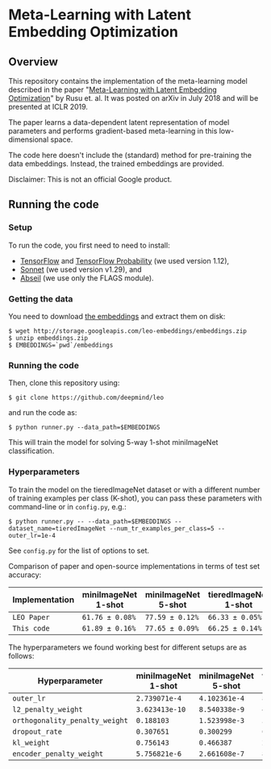 # Meta-Learning with Latent Embedding Optimization

## Overview
This repository contains the implementation of the meta-learning model
described in the paper "[Meta-Learning with Latent Embedding
Optimization](https://arxiv.org/abs/1807.05960)" by Rusu et. al. It was posted
on arXiv in July 2018 and will be presented at ICLR 2019.

The paper learns a data-dependent latent representation of model parameters and
performs gradient-based meta-learning in this low-dimensional space.

The code here doesn't include the (standard) method for pre-training the
data embeddings. Instead, the trained embeddings are provided.

Disclaimer: This is not an official Google product.

## Running the code

### Setup
To run the code, you first need to need to install:

- [TensorFlow](https://www.tensorflow.org/install/) and [TensorFlow Probability](https://www.tensorflow.org/probability) (we used version 1.12),
- [Sonnet](https://github.com/deepmind/sonnet) (we used version v1.29), and
- [Abseil](https://github.com/abseil/abseil-py) (we use only the FLAGS module).

### Getting the data
You need to download [the embeddings](http://storage.googleapis.com/leo-embeddings/embeddings.zip) and extract them on disk:

```
$ wget http://storage.googleapis.com/leo-embeddings/embeddings.zip
$ unzip embeddings.zip
$ EMBEDDINGS=`pwd`/embeddings
```

### Running the code
Then, clone this repository using:

`$ git clone https://github.com/deepmind/leo`

and run the code as:

`$ python runner.py --data_path=$EMBEDDINGS`

This will train the model for solving 5-way 1-shot miniImageNet classification.

### Hyperparameters
To train the model on the tieredImageNet dataset or with a different number of
training examples per class (K-shot), you can pass these parameters with
command-line or in `config.py`, e.g.:

`$ python runner.py -- --data_path=$EMBEDDINGS --dataset_name=tieredImageNet
--num_tr_examples_per_class=5 --outer_lr=1e-4`

See `config.py` for the list of options to set.

Comparison of paper and open-source implementations in terms of test set accuracy:

| Implementation         | miniImageNet 1-shot | miniImageNet 5-shot | tieredImageNet 1-shot | tieredImageNet 5-shot |
| -----------------------| ------------------- | ------------------- | --------------------- | --------------------- |
| `LEO Paper`            |   `61.76 ± 0.08%`   |   `77.59 ± 0.12%`   |    `66.33 ± 0.05%`    |    `81.44 ± 0.09%`    |
| `This code`            |   `61.89 ± 0.16%`   |   `77.65 ± 0.09%`   |    `66.25 ± 0.14%`    |    `81.77 ± 0.09%`    |


The hyperparameters we found working best for different setups are as follows:

| Hyperparameter                 | miniImageNet 1-shot | miniImageNet 5-shot | tieredImageNet 1-shot | tieredImageNet 5-shot |
| ------------------------------ | ------------------- | ------------------- | --------------------- | --------------------- |
| `outer_lr`                     |    `2.739071e-4`    |    `4.102361e-4`    |     `8.659053e-4`     |     `6.110314e-4`     |
| `l2_penalty_weight`            |    `3.623413e-10`   |    `8.540338e-9`    |     `4.148858e-10`    |     `1.690399e-10`    |
| `orthogonality_penalty_weight` |      `0.188103`     |    `1.523998e-3`    |     `5.451078e-3`     |     `2.481216e-2`     |
| `dropout_rate`                 |      `0.307651`     |     `0.300299`      |      `0.475126`       |      `0.415158`       |
| `kl_weight`                    |      `0.756143`     |     `0.466387`      |     `2.034189e-3`     |      `1.622811`       |
| `encoder_penalty_weight`       |    `5.756821e-6`    |    `2.661608e-7`    |     `8.302962e-5`     |     `2.672450e-5`     |
